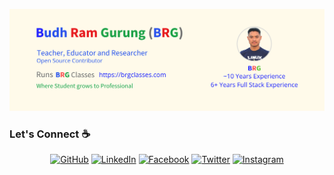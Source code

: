 ![alt text](./images/cover.png)

### Let's Connect :coffee:
<p align="center">
	<a href="https://github.com/coolbrg"><img src="https://img.icons8.com/fluent/48/000000/github.png" alt="GitHub"/></a>
	<a href="https://www.linkedin.com/in/coolbrg/"><img src="https://img.icons8.com/fluent/48/000000/linkedin.png" alt="LinkedIn"/></a>
	<a href="https://www.facebook.com/budhramgrg/"><img src="https://img.icons8.com/fluent/48/000000/facebook-new.png" alt="Facebook"/></a>
	<a href="https://twitter.com/coolbrg"><img src="https://img.icons8.com/fluent/48/000000/twitter.png" alt="Twitter"/></a>
	<a href="https://www.instagram.com/cooolbrg/"><img src="https://img.icons8.com/color/48/000000/instagram-new.png" alt="Instagram"/></a>
</p>
